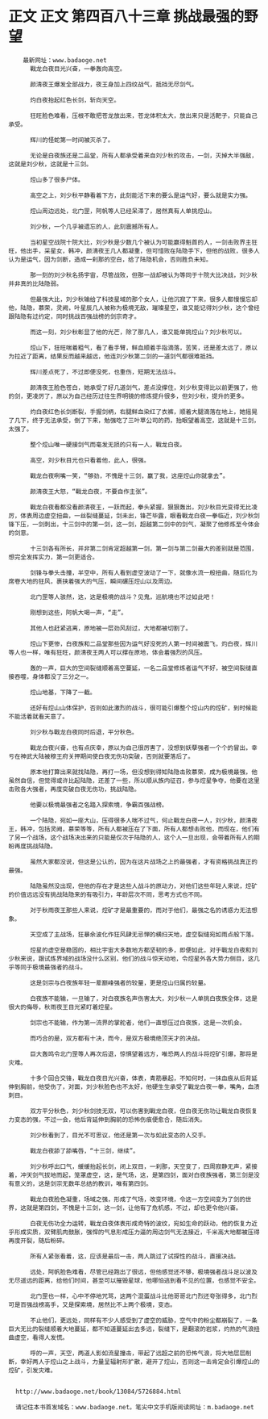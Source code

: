 # 正文 正文 第四百八十三章 挑战最强的野望
        最新网址：www.badaoge.net
          戰龙白夜目光兴奋，一拳轰向高空。
      
          颜清夜王爆发全部战力，夜王身加上四纹战气，抵挡无尽剑气。
      
          灼白夜抬起红色长剑，斩向天空。
      
          狂旺脸色难看，压根不敢把苍龙放出来，苍龙体积太大，放出来只是活靶子，只能自己承受。
      
          辉川的怪蛇第一时间被灭杀了。
      
          无论是白夜族还是二品堂，所有人都承受着来自刘少秋的攻击，一剑，灭掉大半强敌，这就是刘少秋，这就是十三剑。
      
          焢山多了很多尸体。
      
          高空之上，刘少秋平静看着下方，此刻能活下来的要么是运气好，要么就是实力强。
      
          焢山周边远处，北门罡，阿帆等人已经呆滞了，居然真有人单挑焢山。
      
          刘少秋，一个几乎被遗忘的人，此刻震撼所有人。
      
          当初星空战院十院大比，刘少秋是少数几个被认为可能赢得魁首的人，一剑击败界主狂旺，他出手，采星女，韩冲，颜清夜王几人都凝重，但可惜败在陆隐手下，但他的战败，很多人认为是运气，因为剑断，造成一刹那的空白，给了陆隐机会，否则胜负未知。
      
          那一刻的刘少秋名扬宇宙，尽管战败，但那一战却被认为等同于十院大比决战，刘少秋并非真的比陆隐弱。
      
          但最强大比，刘少秋输给了科技星域的那个女人，让他沉寂了下来，很多人都慢慢忘却他，陆隐，慕荣，灵阙，叶星辰几人被称为极境无敌，璀璨星空，谁又能记得刘少秋，这个曾经跟陆隐有过约定，同时挑战百强战榜的剑宗奇才。
      
          而这一刻，刘少秋彰显了他的光芒，除了那几人，谁又能单挑焢山？刘少秋可以。
      
          焢山下，狂旺喘着粗气，看了看手臂，鲜血顺着手指滴落，苦笑，还是差太远了，原以为拉近了距离，结果反而越来越远，他连刘少秋第二剑的一道剑气都很难抵挡。
      
          辉川差点死了，不过即便没死，也重伤，短期无法战斗。
      
          颜清夜王脸色苍白，她承受了好几道剑气，差点没撑住，刘少秋变得比以前更强了，他的剑，更凌厉了，原以为自己经历过往生界明镜的修炼提升很多，但刘少秋，提升的更多。
      
          灼白夜红色长剑断裂，手握剑柄，右腿鲜血染红了衣裤，顺着大腿滴落在地上，她摇晃了几下，终于无法承受，倒了下来，勉强吃了三叶草公司的药，抬眼望着高空，这就是十三剑，太强了。
      
          整个焢山唯一硬接剑气而毫发无损的只有一人，戰龙白夜。
      
          高空，刘少秋目光也只看着他，此人，很强。
      
          戰龙白夜咧嘴一笑，“够劲，不愧是十三剑，赢了我，这座焢山你就拿去”。
      
          颜清夜王大怒，“戰龙白夜，不要自作主张”。
      
          戰龙白夜看都没看颜清夜王，一跃而起，拳头紧握，狠狠轰出，刘少秋目光变得无比凌厉，体表周边虚空扭曲，一丝裂缝蔓延，剑未出，锋芒毕露，眼看戰龙白夜一拳临近，刘少秋剑锋下压，一剑刺出，十三剑中的第一剑，这一剑，超越第二剑中的剑气，凝聚了他修炼至今体会的剑意。
      
          十三剑各有所长，并非第二剑肯定超越第一剑，第一剑与第二剑最大的差别就是范围，想完全发挥实力，第一剑更适合。
      
          剑锋与拳头击撞，半空中，所有人看到虚空波动了一下，就像水流一般扭曲，随后化为席卷大地的狂风，裹挟着强大的气压，瞬间碾压焢山以及周边。
      
          北门罡等人骇然，这，这是极境的战斗？见鬼，巡航境也不过如此吧！
      
          刚想到这些，阿帆大喝一声，“走”。
      
          其他人也赶紧逃离，原地被一层劲风刮过，大地都被切割了。
      
          焢山下更惨，白夜族和二品堂那些因为运气好没死的人第一时间被震飞，灼白夜，辉川等人也一样，唯有狂旺，颜清夜王两人可以撑在原地，体会着强烈的风压。
      
          轰的一声，巨大的空间裂缝顺着高空蔓延，一名二品堂修炼者运气不好，被空间裂缝直接吞噬，身体都没了三分之一。
      
          焢山地基，下降了一截。
      
          还好有焢山山体保护，否则如此激烈的战斗，很可能引爆整个焢山内的焢矿，到时候能不能活着就看天意了。
      
          刘少秋与戰龙白夜同时后退，平分秋色。
      
          戰龙白夜兴奋，也有点庆幸，原以为自己很厉害了，没想到妖孽强者一个个的冒出，幸亏在神武大陆被穆王府关押期间使白夜无伤功突破，否则就要落后了。
      
          原本他打算出来就找陆隐，再打一场，但没想到得知陆隐击败慕荣，成为极境最强，他虽然自信，但觉得或许比起陆隐，还差了一些，所以顺从族内征召，参与焢星争夺，他要在这里击败各大强者，再度突破白夜无伤功，挑战陆隐。
      
          他要以极境最强者之名踏入探索境，争霸百强战榜。
      
          一个陆隐，宛如一座大山，压得很多人喘不过气，何止戰龙白夜一人，刘少秋，颜清夜王，韩冲，包括灵阙，慕荣等等，所有人都被压在了下面，所有人都想击败他，而现在，他们有了另一个战场，这个战场决出来的只能是仅次于陆隐的人，这个人一旦出现，会带着所有人的期盼再度挑战陆隐。
      
          虽然大家都没说，但这是公认的，因为在这片战场之上的最强者，才有资格挑战真正的最强。
      
          陆隐虽然没出现，但他的存在才是这些人战斗的原动力，对他们这些年轻人来说，焢矿的价值远远没有挑战陆隐来的有吸引力，年龄层次不同，思考方式也不同。
      
          对于秋雨夜王那些人来说，焢矿才是最重要的，而对于他们，最强之名的诱惑力无法想象。
      
          天空成了主战场，狂暴余波化作狂风肆无忌惮的横扫天地，虚空裂缝宛如雨点般下落。
      
          焢星的虚空是稳固的，相比宇宙大多数地方都坚韧的多，即便如此，对于戰龙白夜和刘少秋来说，跟试炼界域的战场没什么区别，他们的战斗惊天动地，令焢星外各大势力侧目，这几乎等同于极境最强者的战斗。
      
          这是剑宗与白夜族年轻一辈巅峰强者的较量，更是焢山归属的较量。
      
          白夜族不能输，一旦输了，对白夜族名声伤害太大，刘少秋一人单挑白夜族全体，这是很大的侮辱，秋雨夜王目光紧盯着焢星。
      
          剑宗也不能输，作为第一流界的掌舵者，他们一直想压过白夜族，这是一次机会。
      
          而巧合的是，双方都有十决，而今，是双方极境绝顶天才的决战。
      
          巨大轰鸣令北门罡等人再次后退，惊惧望着远方，唯恐两人的战斗将焢矿引爆，那将是灾难。
      
          十多个回合交锋，戰龙白夜目光兴奋，体表，青筋暴起，不知何时，一抹血痕从后背延伸到胸前，他受伤了，对面，刘少秋脸色也不太好，他硬生生承受了戰龙白夜一拳，嘴角，血渍刺目。
      
          双方平分秋色，刘少秋剑技无双，可以伤害到戰龙白夜，但白夜无伤功让戰龙白夜恢复力变态的强，不过一会，他后背延伸到胸前的恐怖伤痕便愈合，随后消失。
      
          刘少秋看到了，目光不可思议，他还是第一次与如此变态的人交手。
      
          戰龙白夜舔了舔嘴唇，“十三剑，继续”。
      
          刘少秋呼出口气，缓缓抬起长剑，闭上双目，一刹那，天空变了，四周寂静无声，紧接着，冲天剑气拔地而起，笼罩虚空，这，是气场，这，是第四剑，面对白夜族强者，第三剑是没有意义的，这是剑宗无数年总结的教训，唯有第四剑。
      
          戰龙白夜脸色凝重，场域之强，形成了气场，改变环境，令这一方空间变为了剑的世界，这就是第四剑，不愧是十三剑，这一剑，让他有了危机感，不过，却也更令他兴奋。
      
          白夜无伤功全力运转，戰龙白夜体表形成奇特的波纹，宛如生命的跃动，他的恢复力近乎形成实质，双臂肌肉鼓胀，强悍的气息形成压力逼的周边剑气无法接近，千米高大地都被压得再度开裂，随后粉碎。
      
          所有人紧张看着，这，应该是最后一击，两人跳过了试探性的战斗，直接决战。
      
          远处，阿帆脸色难看，尽管已经跑出了很远，但他感觉还不够，极境强者战斗足以波及无尽遥远的距离，给他们时间，甚至可以摧毁星球，他哪怕逃到看不见的位置，也感觉不安全。
      
          北门罡也一样，心中不停地咒骂，这两个混蛋战斗比他哥哥北门烈还夸张得多，北门烈可是百强战榜高手，又是探索境，居然比不上两个极境，变态。
      
          不止他们，更远处，同样有不少人感受到了虚空的威胁，空气中的粉尘都崩裂了，一条巨大无比的裂缝顺着大地蔓延，都不知道蔓延出去多远，裂缝下，是翻滚的岩浆，灼热的气浪扭曲虚空，看得人发慌。
      
          呼的一声，天空，两道人影如流星撞击，带起了远超之前的恐怖气浪，将大地层层削断，幸好两人于焢山之上战斗，力量呈辐射形扩散，避开了焢山，否则这一击肯定会引爆焢山的焢矿，引发灾难。
      
      
      http://www.badaoge.net/book/13084/5726884.html
      
      请记住本书首发域名：www.badaoge.net。笔尖中文手机版阅读网址：m.badaoge.net